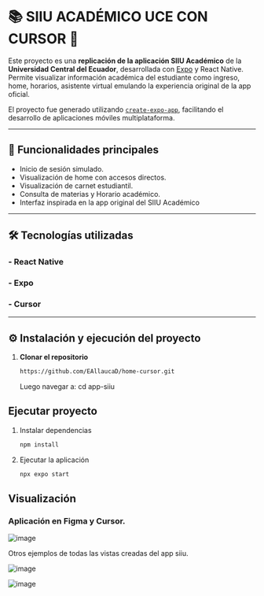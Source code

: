 # 📚 SIIU ACADÉMICO UCE CON CURSOR 👋

Este proyecto es una **replicación de la aplicación SIIU Académico** de la **Universidad Central del Ecuador**, desarrollada con [Expo](https://expo.dev) y React Native. Permite visualizar información académica del estudiante como ingreso, home, horarios, asistente virtual emulando la experiencia original de la app oficial.

El proyecto fue generado utilizando [`create-expo-app`](https://www.npmjs.com/package/create-expo-app), facilitando el desarrollo de aplicaciones móviles multiplataforma.

---

## 🚀 Funcionalidades principales

- Inicio de sesión simulado.
- Visualización de home con accesos directos.
- Visualización de carnet estudiantil.
- Consulta de materias y Horario académico.
- Interfaz inspirada en la app original del SIIU Académico

---

## 🛠️ Tecnologías utilizadas

### - React Native
### - Expo
### - Cursor

---

## ⚙️ Instalación y ejecución del proyecto

1. **Clonar el repositorio**

   ```bash
   https://github.com/EAllaucaD/home-cursor.git
   ```
   Luego navegar a:
   cd app-siiu




## Ejecutar proyecto

1. Instalar dependencias

   ```bash
   npm install
   ```

2. Ejecutar la aplicación

   ```bash
   npx expo start
   ```


## Visualización

### Aplicación en Figma y Cursor.


![image](https://github.com/user-attachments/assets/c341d19d-04df-4252-8ed9-e3b4c4dd2b68)


Otros ejemplos de todas las vistas creadas del app siiu.

![image](https://github.com/user-attachments/assets/3ca6b949-13a6-4cf0-9c5a-653d1acda718)


![image](https://github.com/user-attachments/assets/d0593370-00cd-450b-b3a0-a02fe742820d)

